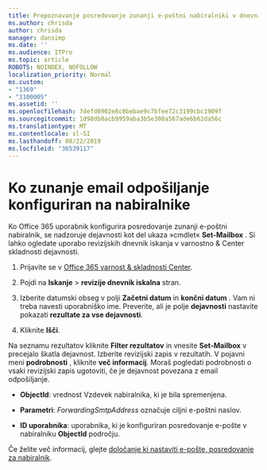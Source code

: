```yaml
---
title: Prepoznavanje posredovanje zunanji e-poštni nabiralniki v dnevnikih nadzora
ms.author: chrisda
author: chrisda
manager: dansimp
ms.date: ''
ms.audience: ITPro
ms.topic: article
ROBOTS: NOINDEX, NOFOLLOW
localization_priority: Normal
ms.custom:
- "1369"
- "3100005"
ms.assetid: ''
ms.openlocfilehash: 7defd0902e8c8bebae9c7bfee72c3199cbc1909f
ms.sourcegitcommit: 1d98db8acb9959aba3b5e308a567ade6b62da56c
ms.translationtype: MT
ms.contentlocale: sl-SI
ms.lasthandoff: 08/22/2019
ms.locfileid: "36539117"
---
```

# <a name="identify-when-external-email-forwarding-is-configured-on-mailboxes"></a>Ko zunanje email odpošiljanje konfiguriran na nabiralnike

Ko Office 365 uporabnik konfigurira posredovanje zunanji e-poštni nabiralnik, se nadzoruje dejavnosti kot del ukaza »cmdlet« **Set-Mailbox** . Si lahko ogledate uporabo revizijskih dnevnik iskanja v varnostno & Center skladnosti dejavnosti.

1. Prijavite se v [Office 365 varnost & skladnosti Center](https://protection.office.com/).

2. Pojdi na **Iskanje** > **revizije dnevnik iskalna** stran.

3. Izberite datumski obseg v polji **Začetni datum** in **končni datum** . Vam ni treba navesti uporabniško ime. Preverite, ali je polje **dejavnosti** nastavite pokazati **rezultate za vse dejavnosti**.

4. Kliknite **Išči**.

Na seznamu rezultatov kliknite **Filter rezultatov** in vnesite **Set-Mailbox** v precejalo škatla dejavnost. Izberite revizijski zapis v rezultatih. V pojavni meni **podrobnosti** , kliknite **več informacij**. Moraš pogledati podrobnosti o vsaki revizijski zapis ugotoviti, če je dejavnost povezana z email odpošiljanje.

- **ObjectId**: vrednost Vzdevek nabiralnika, ki je bila spremenjena.

- **Parametri**: _ForwardingSmtpAddress_ označuje ciljni e-poštni naslov.

- **ID uporabnika**: uporabnika, ki je konfiguriran posredovanje e-pošte v nabiralniku **ObjectId** področju.

Če želite več informacij, glejte [določanje ki nastaviti e-pošte, posredovanje za nabiralnik](https://docs.microsoft.com/office365/securitycompliance/auditing-troubleshooting-scenarios#determining-who-set-up-email-forwarding-for-a-mailbox).
